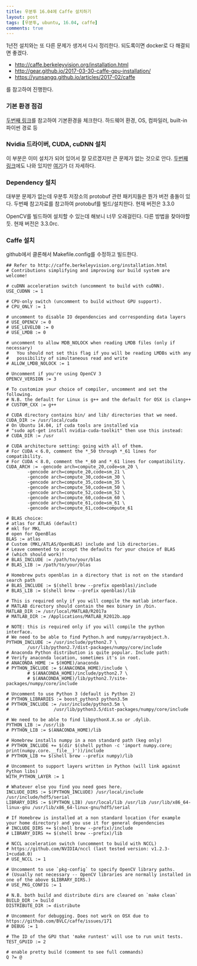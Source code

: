 ```yaml
---
title: 우분투 16.04에 Caffe 설치하기
layout: post
tags: [우분투, ubuntu, 16.04, caffe]
comments: true
---
```


1년전 설치와는 또 다른 문제가 생겨서 다시 정리한다. 되도록이면 docker로 다 해결되면 좋겠다.

* <http://caffe.berkeleyvision.org/installation.html>
* <http://gear.github.io/2017-03-30-caffe-gpu-installation/>
* <https://yunsangq.github.io/articles/2017-02/caffe>

를 참고하여 진행한다.

### 기본 환경 점검
[두번째 링크](http://gear.github.io/2017-03-30-caffe-gpu-installation/)를 참고하여 기본환경을 체크한다. 하드웨어 환경, OS, 컴파일러, built-in 파이썬 경로 등

### Nvidia 드라이버, CUDA, cuDNN 설치
이 부분은 이미 설치가 되어 있어서 잘 모르겠지만 큰 문제가 없는 것으로 안다.
[두번째 링크](http://gear.github.io/2017-03-30-caffe-gpu-installation/)에도 나와 있지만 [여기](https://yunsangq.github.io/articles/2017-02/Ubuntu-16.04(64bit),-CUDA-8.0,-cuDNN-5.1-Install)가 더 자세하다.

### Dependency 설치
대부분 문제가 없는데 우분투 저장소의 protobuf 관련  패키지들은 뭔가 버전 충돌이 있다. 두번째 참고자료를 참고하여 protobuf를 빌드/설치한다. 현재 버전은 3.3.0

OpenCV를 빌드하여 설치할 수 있는데 해보니 너무 오래걸린다. 다른 방법을 찾아야할 듯. 현재 버전은 3.3.0rc.

### Caffe 설치
github에서 클론해서 Makefile.config를 수정하고 빌드한다.

```make
## Refer to http://caffe.berkeleyvision.org/installation.html
# Contributions simplifying and improving our build system are welcome!

# cuDNN acceleration switch (uncomment to build with cuDNN).
USE_CUDNN := 1

# CPU-only switch (uncomment to build without GPU support).
# CPU_ONLY := 1

# uncomment to disable IO dependencies and corresponding data layers
# USE_OPENCV := 0
# USE_LEVELDB := 0
# USE_LMDB := 0

# uncomment to allow MDB_NOLOCK when reading LMDB files (only if necessary)
#	You should not set this flag if you will be reading LMDBs with any
#	possibility of simultaneous read and write
# ALLOW_LMDB_NOLOCK := 1

# Uncomment if you're using OpenCV 3
OPENCV_VERSION := 3

# To customize your choice of compiler, uncomment and set the following.
# N.B. the default for Linux is g++ and the default for OSX is clang++
# CUSTOM_CXX := g++

# CUDA directory contains bin/ and lib/ directories that we need.
CUDA_DIR := /usr/local/cuda
# On Ubuntu 14.04, if cuda tools are installed via
# "sudo apt-get install nvidia-cuda-toolkit" then use this instead:
# CUDA_DIR := /usr

# CUDA architecture setting: going with all of them.
# For CUDA < 6.0, comment the *_50 through *_61 lines for compatibility.
# For CUDA < 8.0, comment the *_60 and *_61 lines for compatibility.
CUDA_ARCH := -gencode arch=compute_20,code=sm_20 \
		-gencode arch=compute_20,code=sm_21 \
		-gencode arch=compute_30,code=sm_30 \
		-gencode arch=compute_35,code=sm_35 \
		-gencode arch=compute_50,code=sm_50 \
		-gencode arch=compute_52,code=sm_52 \
		-gencode arch=compute_60,code=sm_60 \
		-gencode arch=compute_61,code=sm_61 \
		-gencode arch=compute_61,code=compute_61

# BLAS choice:
# atlas for ATLAS (default)
# mkl for MKL
# open for OpenBlas
BLAS := atlas
# Custom (MKL/ATLAS/OpenBLAS) include and lib directories.
# Leave commented to accept the defaults for your choice of BLAS
# (which should work)!
# BLAS_INCLUDE := /path/to/your/blas
# BLAS_LIB := /path/to/your/blas

# Homebrew puts openblas in a directory that is not on the standard search path
# BLAS_INCLUDE := $(shell brew --prefix openblas)/include
# BLAS_LIB := $(shell brew --prefix openblas)/lib

# This is required only if you will compile the matlab interface.
# MATLAB directory should contain the mex binary in /bin.
MATLAB_DIR := /usr/local/MATLAB/R2017a
# MATLAB_DIR := /Applications/MATLAB_R2012b.app

# NOTE: this is required only if you will compile the python interface.
# We need to be able to find Python.h and numpy/arrayobject.h.
PYTHON_INCLUDE := /usr/include/python2.7 \
		/usr/lib/python2.7/dist-packages/numpy/core/include
# Anaconda Python distribution is quite popular. Include path:
# Verify anaconda location, sometimes it's in root.
# ANACONDA_HOME := $(HOME)/anaconda
# PYTHON_INCLUDE := $(ANACONDA_HOME)/include \
		# $(ANACONDA_HOME)/include/python2.7 \
		# $(ANACONDA_HOME)/lib/python2.7/site-packages/numpy/core/include

# Uncomment to use Python 3 (default is Python 2)
# PYTHON_LIBRARIES := boost_python3 python3.5m
# PYTHON_INCLUDE := /usr/include/python3.5m \
#                 /usr/lib/python3.5/dist-packages/numpy/core/include

# We need to be able to find libpythonX.X.so or .dylib.
PYTHON_LIB := /usr/lib
# PYTHON_LIB := $(ANACONDA_HOME)/lib

# Homebrew installs numpy in a non standard path (keg only)
# PYTHON_INCLUDE += $(dir $(shell python -c 'import numpy.core; print(numpy.core.__file__)'))/include
# PYTHON_LIB += $(shell brew --prefix numpy)/lib

# Uncomment to support layers written in Python (will link against Python libs)
WITH_PYTHON_LAYER := 1

# Whatever else you find you need goes here.
INCLUDE_DIRS := $(PYTHON_INCLUDE) /usr/local/include /usr/include/hdf5/serial
LIBRARY_DIRS := $(PYTHON_LIB) /usr/local/lib /usr/lib /usr/lib/x86_64-linux-gnu /usr/lib/x86_64-linux-gnu/hdf5/serial

# If Homebrew is installed at a non standard location (for example your home directory) and you use it for general dependencies
# INCLUDE_DIRS += $(shell brew --prefix)/include
# LIBRARY_DIRS += $(shell brew --prefix)/lib

# NCCL acceleration switch (uncomment to build with NCCL)
# https://github.com/NVIDIA/nccl (last tested version: v1.2.3-1+cuda8.0)
# USE_NCCL := 1

# Uncomment to use `pkg-config` to specify OpenCV library paths.
# (Usually not necessary -- OpenCV libraries are normally installed in one of the above $LIBRARY_DIRS.)
# USE_PKG_CONFIG := 1

# N.B. both build and distribute dirs are cleared on `make clean`
BUILD_DIR := build
DISTRIBUTE_DIR := distribute

# Uncomment for debugging. Does not work on OSX due to https://github.com/BVLC/caffe/issues/171
# DEBUG := 1

# The ID of the GPU that 'make runtest' will use to run unit tests.
TEST_GPUID := 2

# enable pretty build (comment to see full commands)
Q ?= @
```

